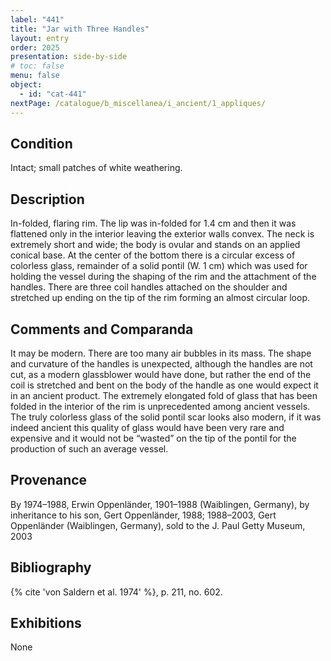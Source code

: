 ```yaml
---
label: "441"
title: "Jar with Three Handles"
layout: entry
order: 2025
presentation: side-by-side
# toc: false
menu: false
object:
  - id: "cat-441"
nextPage: /catalogue/b_miscellanea/i_ancient/1_appliques/
---
```


## Condition

Intact; small patches of white weathering.

## Description

In-folded, flaring rim. The lip was in-folded for 1.4 cm and then it was flattened only in the interior leaving the exterior walls convex. The neck is extremely short and wide; the body is ovular and stands on an applied conical base. At the center of the bottom there is a circular excess of colorless glass, remainder of a solid pontil (W. 1 cm) which was used for holding the vessel during the shaping of the rim and the attachment of the handles. There are three coil handles attached on the shoulder and stretched up ending on the tip of the rim forming an almost circular loop.

## Comments and Comparanda

It may be modern. There are too many air bubbles in its mass. The shape and curvature of the handles is unexpected, although the handles are not cut, as a modern glassblower would have done, but rather the end of the coil is stretched and bent on the body of the handle as one would expect it in an ancient product. The extremely elongated fold of glass that has been folded in the interior of the rim is unprecedented among ancient vessels. The truly colorless glass of the solid pontil scar looks also modern, if it was indeed ancient this quality of glass would have been very rare and expensive and it would not be “wasted” on the tip of the pontil for the production of such an average vessel.

## Provenance

By 1974–1988, Erwin Oppenländer, 1901–1988 (Waiblingen, Germany), by inheritance to his son, Gert Oppenländer, 1988; 1988–2003, Gert Oppenländer (Waiblingen, Germany), sold to the J. Paul Getty Museum, 2003

## Bibliography

{% cite 'von Saldern et al. 1974' %}, p. 211, no. 602.

## Exhibitions

None